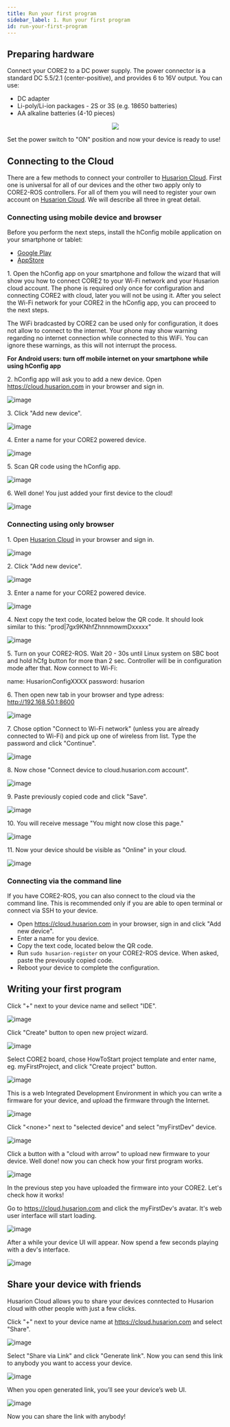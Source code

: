 ```yaml
---
title: Run your first program
sidebar_label: 1. Run your first program
id: run-your-first-program
---
```


## Preparing hardware ##

Connect your CORE2 to a DC power supply. The power connector is a standard DC 5.5/2.1 (center-positive), and provides 6 to 16V output. You can use:

* DC adapter
* Li-poly/Li-ion packages - 2S or 3S (e.g. 18650 batteries)
* AA alkaline batteries (4-10 pieces)


<div><center><img src="/docs/assets/img/howToStart/core2_power_supply.png"
/></center></div>

Set the power switch to "ON" position and now your device is ready to use!

## Connecting to the Cloud ##

There are a few methods to connect your controller to [Husarion Cloud](https://cloud.husarion.com). First one is universal for all of our devices and the other two apply only to CORE2-ROS controllers. For all of them you will need to register your own account on [Husarion Cloud](https://cloud.husarion.com). We will describe all three in great detail. 

### Connecting using mobile device and browser ###

Before you perform the next steps, install the hConfig mobile application on your smartphone or tablet:
* [Google Play](https://play.google.com/store/apps/details?id=com.husarion.configtool2&hl=en)
* [AppStore](https://itunes.apple.com/us/app/hconfig/id1283536270?mt=8)

1\. Open the hConfig app on your smartphone and follow the wizard that will show you how to connect CORE2 to your Wi-Fi network and your Husarion cloud account. The phone is required only once for configuration and connecting CORE2 with cloud, later you will not be using it. After you select the Wi-Fi network for your CORE2 in the hConfig app, you can proceed to the next steps.

The WiFi bradcasted by CORE2 can be used only for configuration, it does not allow to connect to the internet. Your phone may show warning regarding no internet connection while connected to this WiFi. You can ignore these warnings, as this will not interrupt the process.

<b>For Android users: turn off mobile internet on your smartphone while using hConfig app </b>

2\. hConfig app will ask you to add a new device. Open https://cloud.husarion.com in your browser and sign in.

![image](/docs/assets/img/howToStart/1_signin.png)

3\. Click "Add new device".

![image](/docs/assets/img/howToStart/2_addNewDevice.png)

4\. Enter a name for your CORE2 powered device.

![image](/docs/assets/img/howToStart/3_enterName.png)

5\. Scan QR code using the hConfig app.

![image](/docs/assets/img/howToStart/4_scanQr.png)

6\. Well done! You just added your first device to the cloud!

![image](/docs/assets/img/howToStart/5_devAdded.png)

### Connecting using only browser ###

1\. Open [Husarion Cloud](https://cloud.husarion.com) in your browser and sign in.

![image](/docs/assets/img/howToStart/configuration_1.png)

2\. Click "Add new device".

![image](/docs/assets/img/howToStart/configuration_2.png)

3\. Enter a name for your CORE2 powered device.

![image](/docs/assets/img/howToStart/configuration_3.png)

4\. Next copy the text code, located below the QR code. It should look similar to this: "prod|7gx9KNhfZhnnmowmDxxxxx"

![image](/docs/assets/img/howToStart/configuration_4.png)

5\. Turn on your CORE2-ROS. Wait 20 - 30s until Linux system on SBC boot and hold hCfg button for more than 2 sec. Controller will be in configuration mode after that. Now connect to Wi-Fi:

name: HusarionConfigXXXX
password: husarion

6\. Then open new tab in your browser and type adress: http://192.168.50.1:8600 

![image](/docs/assets/img/howToStart/configuration_5.png)

7\. Chose option "Connect to Wi-Fi network" (unless you are already connected to Wi-Fi) and pick up one of wireless from list. Type the password and click "Continue".

![image](/docs/assets/img/howToStart/configuration_6.png)

8\. Now chose "Connect device to cloud.husarion.com account".

![image](/docs/assets/img/howToStart/configuration_7.png)

9\. Paste previously copied code and click "Save".

![image](/docs/assets/img/howToStart/configuration_8.png)

10\. You will receive message "You might now close this page."

![image](/docs/assets/img/howToStart/configuration_9.png)

11\. Now your device should be visible as "Online" in your cloud.

![image](/docs/assets/img/howToStart/configuration_10.png)

### Connecting via the command line ###

If you have CORE2-ROS, you can also connect to the cloud via the command line. This is recommended only if you are able to open terminal or connect via SSH to your device.

 * Open https://cloud.husarion.com in your browser, sign in and click "Add new device". 
 * Enter a name for you device.
 * Copy the text code, located below the QR code.
 * Run `sudo husarion-register` on your CORE2-ROS device. When asked, paste the previously copied code.
 * Reboot your device to complete the configuration.

## Writing your first program ##

Click "+" next to your device name and sellect "IDE".

![image](/docs/assets/img/howToStart/6_openWebIDE.png)

Click "Create" button to open new project wizard.

![image](/docs/assets/img/howToStart/7_createNewProj.png)

Select CORE2 board, chose HowToStart project template and enter name, eg. myFirstProject, and click "Create project" button.

![image](/docs/assets/img/howToStart/8_projSettings.png)

This is a web Integrated Development Environment in which you can write a firmware for your device, and upload the firmware through the Internet.

![image](/docs/assets/img/howToStart/9_webIDEmain.png)

Click "&lt;none&gt;" next to "selected device" and select "myFirstDev" device.

![image](/docs/assets/img/howToStart/10_webIDEselectDev.png)

Click a button with a "cloud with arrow" to upload new firmware to your device. Well done! now you can check how your first program works.

![image](/docs/assets/img/howToStart/11_webIDEprogram.png)

In the previous step you have uploaded the firmware into your CORE2. Let's check how it works!<br/>

Go to https://cloud.husarion.com and click the myFirstDev's avatar. It's web user interface will start loading.

![image](/docs/assets/img/howToStart/12_openDevUI.png)

After a while your device UI will appear. Now spend a few seconds playing with a dev's interface.

![image](/docs/assets/img/howToStart/13_devUI.png)

## Share your device with friends ##
Husarion Cloud allows you to share your devices conntected to Husarion cloud with other people with just a few clicks.

Click "+" next to your device name at https://cloud.husarion.com and select "Share".

![image](/docs/assets/img/howToStart/14_shareSelect.png)

Select "Share via Link" and click "Generate link". Now you can send this link to anybody you want to access your device.

![image](/docs/assets/img/howToStart/15_shareDetails.png)

When you open generated link, you’ll see your device’s web UI.

![image](/docs/assets/img/howToStart/16_shareUI.png)

Now you can share the link with anybody!
